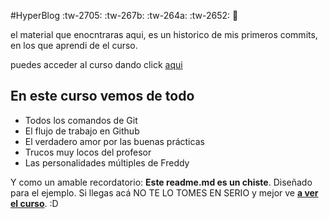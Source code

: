#HyperBlog :tw-2705: :tw-267b: :tw-264a: :tw-2652: 💚

el material que enocntraras aqui, es un historico de mis primeros commits, en los que aprendi de el curso.

puedes acceder al curso dando click [aqui](https://platzi.com/clases/git-github/ "aqui")

## En este curso vemos de todo
* Todos los comandos de Git
* El flujo de trabajo en Github
* El verdadero amor por las buenas prácticas
* Trucos muy locos del profesor
* Las personalidades múltiples de Freddy

Y como un amable recordatorio: **Este readme.md es un chiste**.  Diseñado para el ejemplo. Si llegas acá NO TE LO TOMES EN SERIO y mejor ve [**a ver el curso**](https://platzi.com/cursos/git-github/ "a ver el curso").
:D
